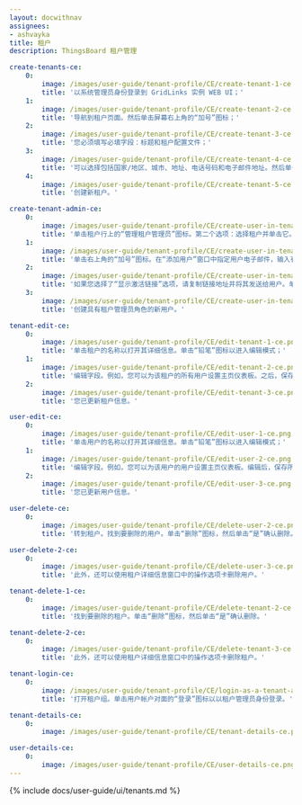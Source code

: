 ```yaml
---
layout: docwithnav
assignees:
- ashvayka
title: 租户
description: ThingsBoard 租户管理

create-tenants-ce:
    0:
        image: /images/user-guide/tenant-profile/CE/create-tenant-1-ce.png
        title: '以系统管理员身份登录到 GridLinks 实例 WEB UI；'
    1:
        image: /images/user-guide/tenant-profile/CE/create-tenant-2-ce.png
        title: '导航到租户页面。然后单击屏幕右上角的“加号”图标；'
    2:
        image: /images/user-guide/tenant-profile/CE/create-tenant-3-ce.png
        title: '您必须填写必填字段：标题和租户配置文件；'
    3:
        image: /images/user-guide/tenant-profile/CE/create-tenant-4-ce.png
        title: '可以选择包括国家/地区、城市、地址、电话号码和电子邮件地址。然后单击“添加”；'
    4:
        image: /images/user-guide/tenant-profile/CE/create-tenant-5-ce.png
        title: '创建新租户。'

create-tenant-admin-ce:
    0:
        image: /images/user-guide/tenant-profile/CE/create-user-in-tenant-1-ce.png
        title: '单击租户行上的“管理租户管理员”图标。第二个选项：选择租户并单击它。然后单击“管理租户管理员”按钮；'
    1:
        image: /images/user-guide/tenant-profile/CE/create-user-in-tenant-2-ce.png
        title: '单击右上角的“加号”图标。在“添加用户”窗口中指定用户电子邮件，输入有关新用户的信息，然后从下拉菜单中选择“显示激活链接”或“发送激活电子邮件”；'
    2:
        image: /images/user-guide/tenant-profile/CE/create-user-in-tenant-3-ce.png
        title: '如果您选择了“显示激活链接”选项，请复制链接地址并将其发送给用户。单击“确定”；'
    3:
        image: /images/user-guide/tenant-profile/CE/create-user-in-tenant-4-ce.png
        title: '创建具有租户管理员角色的新用户。'

tenant-edit-ce:
    0:
        image: /images/user-guide/tenant-profile/CE/edit-tenant-1-ce.png
        title: '单击租户的名称以打开其详细信息。单击“铅笔”图标以进入编辑模式；'
    1:
        image: /images/user-guide/tenant-profile/CE/edit-tenant-2-ce.png
        title: '编辑字段。例如，您可以为该租户的所有用户设置主页仪表板。之后，保存所有更改；'
    2:
        image: /images/user-guide/tenant-profile/CE/edit-tenant-3-ce.png
        title: '您已更新租户信息。'

user-edit-ce:
    0:
        image: /images/user-guide/tenant-profile/CE/edit-user-1-ce.png
        title: '单击用户的名称以打开其详细信息。单击“铅笔”图标以进入编辑模式；'
    1:
        image: /images/user-guide/tenant-profile/CE/edit-user-2-ce.png
        title: '编辑字段。例如，您可以为该用户的用户设置主页仪表板。编辑后，保存所有更改；'
    2:
        image: /images/user-guide/tenant-profile/CE/edit-user-3-ce.png
        title: '您已更新用户信息。'

user-delete-ce:
    0:
        image: /images/user-guide/tenant-profile/CE/delete-user-2-ce.png
        title: '转到租户。找到要删除的用户。单击“删除”图标，然后单击“是”确认删除。'

user-delete-2-ce:
    0:
        image: /images/user-guide/tenant-profile/CE/delete-user-3-ce.png
        title: '此外，还可以使用租户详细信息窗口中的操作选项卡删除用户。'

tenant-delete-1-ce:
    0:
        image: /images/user-guide/tenant-profile/CE/delete-tenant-2-ce.png
        title: '找到要删除的租户。单击“删除”图标，然后单击“是”确认删除。'

tenant-delete-2-ce:
    0:
        image: /images/user-guide/tenant-profile/CE/delete-tenant-3-ce.png
        title: '此外，还可以使用租户详细信息窗口中的操作选项卡删除租户。'

tenant-login-ce:
    0:
        image: /images/user-guide/tenant-profile/CE/login-as-a-tenant-administrator-1-ce.png
        title: '打开租户组。单击用户帐户对面的“登录”图标以以租户管理员身份登录。'

tenant-details-ce:
    0:
        image: /images/user-guide/tenant-profile/CE/tenant-details-ce.png

user-details-ce:
    0:
        image: /images/user-guide/tenant-profile/CE/user-details-ce.png
---
```


{% include docs/user-guide/ui/tenants.md %}